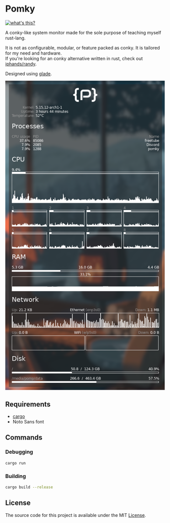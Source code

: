 # Pomky

[![what's this?](https://img.shields.io/badge/what's_this%3F-grey?style=for-the-badge)](https://developomp.com/portfolio/pomky)

A conky-like system monitor made for the sole purpose of teaching myself rust-lang.

It is not as configurable, modular, or feature packed as conky. It is tailored for my need and hardware.<br />
If you're looking for an conky alternative written in rust, check out [iphands/randy](https://github.com/iphands/randy).

Designed using [glade](https://wiki.gnome.org/Apps/Glade).

![screenshot](./screenshot.png)

## Requirements

- [cargo](https://doc.rust-lang.org/stable/cargo)
- Noto Sans font

## Commands

### Debugging

```bash
cargo run
```

### Building

```bash
cargo build --release
```

## License

The source code for this project is available under the MIT [License](./LICENSE).
